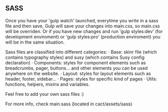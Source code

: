 SASS
----

Once you have your 'gulp watch' launched, everytime you write in a sass file 
and then save, Gulp will save your changes into main.css, so main.css will be 
overriden. Or if you have new changes and run 'gulp styles:dev' 
(for development enviroment) or 'gulp styles:pro' (production enviroment) you 
will be in the same situation.

Sass files are classified into different categories:
· Base: skinr file (which contains typography styles) and susy (which contains 
Susy config declaration)
· Components: styles for component elements such as breadcrumbs, pager, 
buttons... and other elements you can be used anywhere on the website.
· Layout: styles for layout elements such as header, footer, sidebar...
· Pages: styles for specific kind of pages
· Utils: functions, helpers, mixins and variables.

Feel free to add your own sass files :)

For more info, check main.sass (located in cact/assets/sass)
